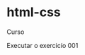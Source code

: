 # html-css 
 Curso

 <a herf="https://marcelabolognese.github.io/html-css/exercicios/ex001/index.html">Executar o exercicío 001 </a>


